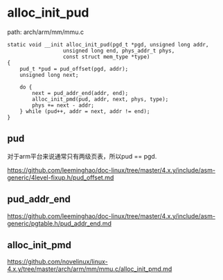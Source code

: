 alloc_init_pud
========================================

path: arch/arm/mm/mmu.c
```
static void __init alloc_init_pud(pgd_t *pgd, unsigned long addr,
                  unsigned long end, phys_addr_t phys,
                  const struct mem_type *type)
{
    pud_t *pud = pud_offset(pgd, addr);
    unsigned long next;

    do {
        next = pud_addr_end(addr, end);
        alloc_init_pmd(pud, addr, next, phys, type);
        phys += next - addr;
    } while (pud++, addr = next, addr != end);
}
```

pud
----------------------------------------

对于arm平台来说通常只有两级页表，所以pud == pgd.

https://github.com/leeminghao/doc-linux/tree/master/4.x.y/include/asm-generic/4level-fixup.h/pud_offset.md

pud_addr_end
----------------------------------------

https://github.com/leeminghao/doc-linux/tree/master/4.x.y/include/asm-generic/pgtable.h/pud_addr_end.md

alloc_init_pmd
----------------------------------------

https://github.com/novelinux/linux-4.x.y/tree/master/arch/arm/mm/mmu.c/alloc_init_pmd.md

